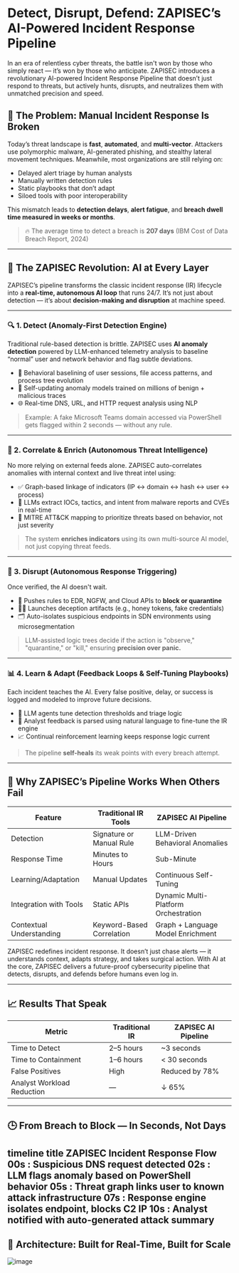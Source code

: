 # Detect, Disrupt, Defend: ZAPISEC’s AI-Powered Incident Response Pipeline

In an era of relentless cyber threats, the battle isn't won by those who simply react — it’s won by those who anticipate. ZAPISEC introduces a revolutionary AI-powered Incident Response Pipeline that doesn’t just respond to threats, but actively hunts, disrupts, and neutralizes them with unmatched precision and speed.

## 🚨 The Problem: Manual Incident Response Is Broken

Today’s threat landscape is **fast**, **automated**, and **multi-vector**. Attackers use polymorphic malware, AI-generated phishing, and stealthy lateral movement techniques. Meanwhile, most organizations are still relying on:

- Delayed alert triage by human analysts  
- Manually written detection rules  
- Static playbooks that don’t adapt  
- Siloed tools with poor interoperability  

This mismatch leads to **detection delays**, **alert fatigue**, and **breach dwell time measured in weeks or months**.

> 🔥 The average time to detect a breach is **207 days** (IBM Cost of Data Breach Report, 2024)

---

## 🧠 The ZAPISEC Revolution: AI at Every Layer

ZAPISEC’s pipeline transforms the classic incident response (IR) lifecycle into a **real-time, autonomous AI loop** that runs 24/7. It’s not just about detection — it’s about **decision-making and disruption** at machine speed.

---

### 🔍 1. Detect (Anomaly-First Detection Engine)

Traditional rule-based detection is brittle. ZAPISEC uses **AI anomaly detection** powered by LLM-enhanced telemetry analysis to baseline “normal” user and network behavior and flag subtle deviations.

- 🔎 Behavioral baselining of user sessions, file access patterns, and process tree evolution  
- 🧬 Self-updating anomaly models trained on millions of benign + malicious traces  
- 🌐 Real-time DNS, URL, and HTTP request analysis using NLP  

> Example: A fake Microsoft Teams domain accessed via PowerShell gets flagged within 2 seconds — without any rule.

---

### 🔁 2. Correlate & Enrich (Autonomous Threat Intelligence)

No more relying on external feeds alone. ZAPISEC auto-correlates anomalies with internal context and live threat intel using:

- ✅ Graph-based linkage of indicators (IP ↔ domain ↔ hash ↔ user ↔ process)  
- 🧠 LLMs extract IOCs, tactics, and intent from malware reports and CVEs in real-time  
- 🔗 MITRE ATT&CK mapping to prioritize threats based on behavior, not just severity  

> The system **enriches indicators** using its own multi-source AI model, not just copying threat feeds.

---

### 🚫 3. Disrupt (Autonomous Response Triggering)

Once verified, the AI doesn't wait.

- 🧱 Pushes rules to EDR, NGFW, and Cloud APIs to **block or quarantine**  
- 🕵️‍♀️ Launches deception artifacts (e.g., honey tokens, fake credentials)  
- 🗂 Auto-isolates suspicious endpoints in SDN environments using microsegmentation  

> LLM-assisted logic trees decide if the action is "observe," "quarantine," or "kill," ensuring **precision over panic.**

---

### 📊 4. Learn & Adapt (Feedback Loops & Self-Tuning Playbooks)

Each incident teaches the AI. Every false positive, delay, or success is logged and modeled to improve future decisions.

- 🧠 LLM agents tune detection thresholds and triage logic  
- 💬 Analyst feedback is parsed using natural language to fine-tune the IR engine  
- 📈 Continual reinforcement learning keeps response logic current  

> The pipeline **self-heals** its weak points with every breach attempt.

---

## 🔐 Why ZAPISEC’s Pipeline Works When Others Fail

| Feature                     | Traditional IR Tools         | ZAPISEC AI Pipeline                    |
|----------------------------|------------------------------|----------------------------------------|
| Detection                  | Signature or Manual Rule     | LLM-Driven Behavioral Anomalies        |
| Response Time              | Minutes to Hours             | Sub-Minute                             |
| Learning/Adaptation        | Manual Updates               | Continuous Self-Tuning                 |
| Integration with Tools     | Static APIs                  | Dynamic Multi-Platform Orchestration   |
| Contextual Understanding   | Keyword-Based Correlation    | Graph + Language Model Enrichment      |

ZAPISEC redefines incident response. It doesn’t just chase alerts — it understands context, adapts strategy, and takes surgical action. With AI at the core, ZAPISEC delivers a future-proof cybersecurity pipeline that detects, disrupts, and defends before humans even log in.

---

## 📈 Results That Speak

| Metric                            | Traditional IR  | ZAPISEC AI Pipeline |
|----------------------------------|------------------|---------------------|
| Time to Detect                   | 2–5 hours        | ~3 seconds          |
| Time to Containment              | 1–6 hours        | < 30 seconds        |
| False Positives                  | High             | Reduced by 78%      |
| Analyst Workload Reduction       | —                | ↓ 65%               |

---
## 🕒 From Breach to Block — In Seconds, Not Days

timeline
    title ZAPISEC Incident Response Flow
    00s : Suspicious DNS request detected
    02s : LLM flags anomaly based on PowerShell behavior
    05s : Threat graph links user to known attack infrastructure
    07s : Response engine isolates endpoint, blocks C2 IP
    10s : Analyst notified with auto-generated attack summary
---

## 🧩 Architecture: Built for Real-Time, Built for Scale
![image](https://github.com/user-attachments/assets/f823d207-ebad-4011-980b-e397f8dbb44c)

```mermaid


